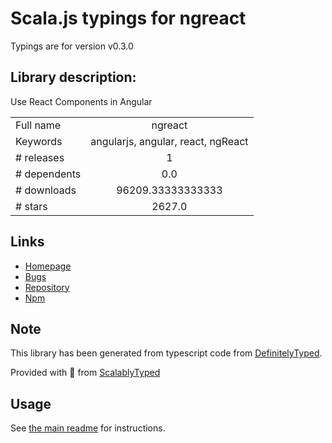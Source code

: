 
# Scala.js typings for ngreact

Typings are for version v0.3.0

## Library description:
Use React Components in Angular

|                    |                 |
| ------------------ | :-------------: |
| Full name          | ngreact |
| Keywords           | angularjs, angular, react, ngReact |
| # releases         | 1 |
| # dependents       | 0.0 |
| # downloads        | 96209.33333333333 |
| # stars            | 2627.0 |

## Links
- [Homepage](https://github.com/davidchang/ngReact#readme)
- [Bugs](https://github.com/davidchang/ngReact/issues)
- [Repository](https://github.com/davidchang/ngReact)
- [Npm](https://www.npmjs.com/package/ngreact)
    


## Note
This library has been generated from typescript code from [DefinitelyTyped](https://definitelytyped.org).

Provided with :purple_heart: from [ScalablyTyped](https://github.com/oyvindberg/ScalablyTyped)

## Usage
See [the main readme](../../readme.md) for instructions.


